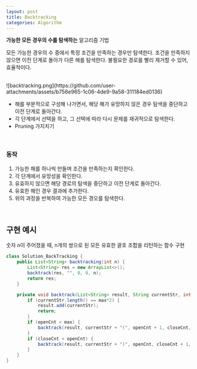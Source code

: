 ```yaml
---
layout: post
title: Backtracking 
categories: Algorithm
---
```


**가능한 모든 경우의 수를 탐색하는** 알고리즘 기법  
  
모든 가능한 경우의 수 중에서 특정 조건을 만족하는 경우만 탐색한다. 조건을 만족하지 않으면 이전 단계로 돌아가
다른 해를 탐색한다.
불필요한 경로를 빨리 제거할 수 있어, 효율적이다.  



<br>
![backtracking.png](https://github.com/user-attachments/assets/b756e965-1c06-4de9-9a58-311184ed0136)

- 해를 부분적으로 구성해 나가면서, 해당 해가 유망하지 않은 경우 탐색을 중단하고 이전 단계로 돌아간다.
- 각 단계에서 선택을 하고, 그 선택에 따라 다시 문제를 재귀적으로 탐색한다.
- Pruning 가지치기


<br>


### 동작
1. 가능한 해를 하나씩 만들며 조건을 만족하는지 확인한다.
2. 각 단계에서 유망성을 확인한다.
3. 유효하지 않으면 해당 경로의 탐색을 중단하고 이전 단계로 돌아간다.
4. 유효한 해인 경우 결과에 추가한다.
5. 위의 과정을 반복하여 가능한 모든 경오를 탐색한다.


<br>


## 구현 예시
숫자 n이 주어졌을 때, n개의 쌍으로 된 모든 유효한 괄호 조합을 리턴하는 함수 구현
```java
class Solution_BackTracking {
    public List<String> backtracking(int n) {
        List<String> res = new ArrayList<>();
        backtrack(res, "", 0, 0, n);
        return res;
    }

    private void backtrack(List<String> result, String currentStr, int openCnt, int closeCnt, int max) {
        if (currentStr.length() == max*2) {
            result.add(currentStr);
            return;
        }
        if (openCnt < max) {
            backtrack(result, currentStr + "(", openCnt + 1, closeCnt, max);
        }
        if (closeCnt < openCnt) {
            backtrack(result, currentStr + ")", openCnt, closeCnt + 1, max);
        }
    }
}
```

